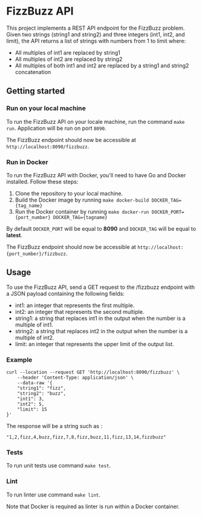 # FizzBuzz API

This project implements a REST API endpoint for the FizzBuzz problem. Given two strings (string1 and string2) and three integers (int1, int2, and limit), the API returns a list of strings with numbers from 1 to limit where:

- All multiples of int1 are replaced by string1
- All multiples of int2 are replaced by string2
- All multiples of both int1 and int2 are replaced by a string1 and string2 concatenation


## Getting started

### Run on your local machine

To run the FizzBuzz API on your locale machine, run the command `make run`. Application will be run on port `8090`.

The FizzBuzz endpoint should now be accessible at `http://localhost:8090/fizzbuzz`.

### Run in Docker

To run the FizzBuzz API with Docker, you'll need to have Go and Docker installed. Follow these steps:

1. Clone the repository to your local machine.
2. Build the Docker image by running `make docker-build DOCKER_TAG={tag_name}`
3. Run the Docker container by running `make docker-run DOCKER_PORT={port_number} DOCKER_TAG={tagname}`

By default `DOCKER_PORT` will be equal to **8090** and `DOCKER_TAG` will be equal to **latest**.

The FizzBuzz endpoint should now be accessible at `http://localhost:{port_number}/fizzbuzz`.


## Usage

To use the FizzBuzz API, send a GET request to the /fizzbuzz endpoint with a JSON payload containing the following fields:

- int1: an integer that represents the first multiple.
- int2: an integer that represents the second multiple.
- string1: a string that replaces int1 in the output when the number is a multiple of int1.
- string2: a string that replaces int2 in the output when the number is a multiple of int2.
- limit: an integer that represents the upper limit of the output list. 

### Example

    curl --location --request GET 'http://localhost:8090/fizzbuzz' \
        --header 'Content-Type: application/json' \
        --data-raw '{
        "string1": "fizz",
        "string2": "buzz",
        "int1": 3,
        "int2": 5,
        "limit": 15
    }'

The response will be a string such as :

    "1,2,fizz,4,buzz,fizz,7,8,fizz,buzz,11,fizz,13,14,fizzbuzz"

### Tests

To run unit tests use command `make test`.

### Lint

To run linter use command `make lint`.

Note that  Docker is required as linter is run within a Docker container.